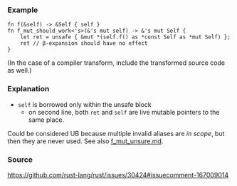 ### Example

```
fn f(&self) -> &Self { self }
fn f_mut_should_work<'s>(&'s mut self) -> &'s mut Self {
    let ret = unsafe { &mut *(self.f() as *const Self as *mut Self) };
    ret // β-expansion should have no effect
}
```

(In the case of a compiler transform, include the transformed source
code as well.)

### Explanation

- `self` is borrowed only within the unsafe block
  - on second line, both `ret` and `self` are live mutable pointers to the same place.
  
Could be considered UB because multiple invalid aliases are *in
scope*, but then they are never used. See also
[f_mut_unsure.md](f_mut_unsure.md).

### Source

https://github.com/rust-lang/rust/issues/30424#issuecomment-167009014

